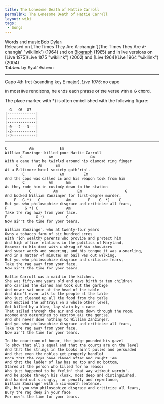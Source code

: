 ```yaml
---
title: The Lonesome Death of Hattie Carroll
permalink: The Lonesome Death of Hattie Carroll
layout: wiki
tags:
 - Songs
---
```


Words and music Bob Dylan  
Released on [The Times They Are
A-changin'](The Times They Are A-changin' "wikilink") (1964) and on
[Biograph](Biograph "wikilink") (1985) and in live versions on [Live
1975](Live 1975 "wikilink") (2002) and [Live 1964](Live 1964 "wikilink")
(2004)  
Tabbed by Eyolf Østrem

* * * * *

Capo 4th fret (sounding key E major). *Live 1975*: no capo

In most live renditions, he ends each phrase of the verse with a G
chord.

The place marked with \*) is often embellished with the following
figure:

      G   G6  G7
    |-------------|
    |-------------|
    |-------------|
    |-0---2---3---|
    |-2-----------|
    |-3-----------|

* * * * *

    C          Am            Em
    William Zanzinger killed poor Hattie Carroll
           C            Am                 Em
    With a cane that he twirled around his diamond ring finger
         C         Am      Em
    At a Baltimore hotel society gath'rin'.
            C                Am         Em
    And the cops was called in and his weapon took from him
            C           Am      Em
    As they rode him in custody down to the station
               C          Am         Em                    G
    And booked William Zanzinger for first-degree murder.
        F   G *)   C            Am        F    G  *)    C
    But you who philosophize disgrace and criticize all fears,
    F        G *) C             Am
    Take the rag away from your face.
    F             G *)          C
    Now ain't the time for your tears.

    William Zanzinger, who at twenty-four years
    Owns a tobacco farm of six hundred acres
    With rich wealthy parents who provide and protect him
    And high office relations in the politics of Maryland,
    Reacted to his deed with a shrug of his shoulders
    And swear words and sneering, and his tongue it was a-snarling,
    And in a matter of minutes on bail was out walking.
    But you who philosophize disgrace and criticize fears,
    Take the rag away from your face.
    Now ain't the time for your tears.

    Hattie Carroll was a maid in the kitchen.
    She was fifty-one years old and gave birth to ten children
    Who carried the dishes and took out the garbage
    And never sat once at the head of the table
    And didn't even talk to the people at the table
    Who just cleaned up all the food from the table
    And emptied the ashtrays on a whole other level,
    Got killed by a blow, lay slain by a cane
    That sailed through the air and came down through the room,
    Doomed and determined to destroy all the gentle.
    And she never done nothing to William Zanzinger.
    And you who philosophize disgrace and criticize all fears,
    Take the rag away from your face.
    Now ain't the time for your tears.

    In the courtroom of honor, the judge pounded his gavel
    To show that all's equal and that the courts are on the level
    And that the strings in the books ain't pulled and persuaded
    And that even the nobles get properly handled
    Once that the cops have chased after and caught 'em
    And that the ladder of law has no top and no bottom,
    Stared at the person who killed for no reason
    Who just happened to be feelin' that way without warnin'.
    And he spoke through his cloak, most deep and distinguished,
    And handed out strongly, for penalty and repentance,
    William Zanzinger with a six-month sentence.
    Oh, but you who philosophize disgrace and criticize all fears,
    Bury the rag deep in your face
    For now's the time for your tears.
